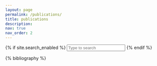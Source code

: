 ```yaml
---
layout: page
permalink: /publications/
title: publications
description: 
nav: true
nav_order: 2
---
```


<!-- _pages/publications.md -->

{% if site.search_enabled %}
<input type="text" id="bibsearch" spellcheck="false" autocomplete="off" class="search bibsearch-form-input" placeholder="Type to search">
{% endif %}

<div class="publications">

{% bibliography %}

</div>
